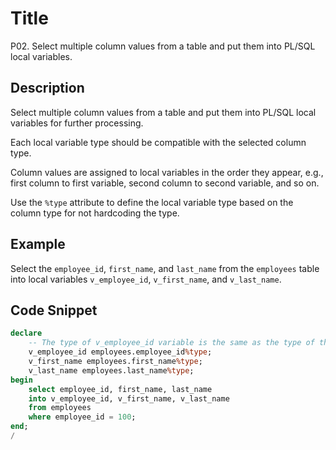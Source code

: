 # Title 

P02. Select multiple column values from a table and put them into PL/SQL local variables.

## Description

Select multiple column values from a table and put them into PL/SQL local variables for further processing. 

Each local variable type should be compatible with the selected column type.

Column values are assigned to local variables in the order they appear, e.g., first column to first variable, second column to second variable, and so on.

Use the `%type` attribute to define the local variable type based on the column type for not hardcoding the type.


## Example

Select the `employee_id`, `first_name`, and `last_name` from the `employees` table into local variables `v_employee_id`, `v_first_name`, and `v_last_name`.

## Code Snippet

```sql
declare 
    -- The type of v_employee_id variable is the same as the type of the employee_id column when using the %type attribute.
    v_employee_id employees.employee_id%type;
    v_first_name employees.first_name%type;
    v_last_name employees.last_name%type;
begin
    select employee_id, first_name, last_name 
    into v_employee_id, v_first_name, v_last_name 
    from employees
    where employee_id = 100;
end;
/
```
    
  
